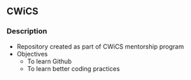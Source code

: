 ## CWiCS
### Description

- Repository created as part of CWiCS mentorship program
- Objectives
    - To learn Github
    - To learn better coding practices
